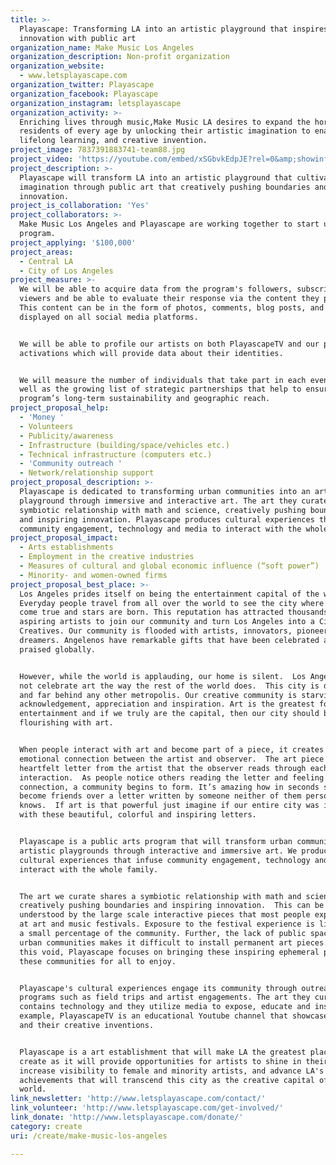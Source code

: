 ```yaml
---
title: >-
  Playascape: Transforming LA into an artistic playground that inspires
  innovation with public art
organization_name: Make Music Los Angeles
organization_description: Non-profit organization
organization_website:
  - www.letsplayascape.com
organization_twitter: Playascape
organization_facebook: Playascape
organization_instagram: letsplayascape
organization_activity: >-
  Enriching lives through music,Make Music LA desires to expand the horizons of
  residents of every age by unlocking their artistic imagination to enable
  lifelong learning, and creative invention.
project_image: 7837391883741-team88.jpg
project_video: 'https://youtube.com/embed/xSGbvkEdpJE?rel=0&amp;showinfo=0'
project_description: >-
  Playascape will transform LA into an artistic playground that cultivates the
  imagination through public art that creatively pushing boundaries and inspires
  innovation.
project_is_collaboration: 'Yes'
project_collaborators: >-
  Make Music Los Angeles and Playascape are working together to start up this
  program.
project_applying: '$100,000'
project_areas:
  - Central LA
  - City of Los Angeles
project_measure: >-
  We will be able to acquire data from the program's followers, subscribers, and
  viewers and be able to evaluate their response via the content they provide.
  This content can be in the form of photos, comments, blog posts, and video
  displayed on all social media platforms. 


  We will be able to profile our artists on both PlayascapeTV and our public art
  activations which will provide data about their identities. 


  We will measure the number of individuals that take part in each event, as
  well as the growing list of strategic partnerships that help to ensure the
  program’s long-term sustainability and geographic reach.
project_proposal_help:
  - 'Money '
  - Volunteers
  - Publicity/awareness
  - Infrastructure (building/space/vehicles etc.)
  - Technical infrastructure (computers etc.)
  - 'Community outreach '
  - Network/relationship support
project_proposal_description: >-
  Playascape is dedicated to transforming urban communities into an artistic
  playground through immersive and interactive art. The art they curate shares a
  symbiotic relationship with math and science, creatively pushing boundaries
  and inspiring innovation. Playascape produces cultural experiences that infuse
  community engagement, technology and media to interact with the whole family.
project_proposal_impact:
  - Arts establishments
  - Employment in the creative industries
  - Measures of cultural and global economic influence (“soft power”)
  - Minority- and women-owned firms
project_proposal_best_place: >-
  Los Angeles prides itself on being the entertainment capital of the world.
  Everyday people travel from all over the world to see the city where dreams
  come true and stars are born. This reputation has attracted thousands of
  aspiring artists to join our community and turn Los Angeles into a City of
  Creatives. Our community is flooded with artists, innovators, pioneers, and
  dreamers. Angelenos have remarkable gifts that have been celebrated and
  praised globally.


  However, while the world is applauding, our home is silent.  Los Angeles does
  not celebrate art the way the rest of the world does.  This city is deprived
  and far behind any other metropolis. Our creative community is starving for
  acknowledgement, appreciation and inspiration. Art is the greatest form of
  entertainment and if we truly are the capital, then our city should be
  flourishing with art. 


  When people interact with art and become part of a piece, it creates an
  emotional connection between the artist and observer.  The art piece becomes a
  heartfelt letter from the artist that the observer reads through each personal
  interaction.  As people notice others reading the letter and feeling the same
  connection, a community begins to form. It’s amazing how in seconds strangers
  become friends over a letter written by someone neither of them personally
  knows.  If art is that powerful just imagine if our entire city was immersed
  with these beautiful, colorful and inspiring letters.


  Playascape is a public arts program that will transform urban communities into
  artistic playgrounds through interactive and immersive art. We produce
  cultural experiences that infuse community engagement, technology and media to
  interact with the whole family. 


  The art we curate shares a symbiotic relationship with math and science,
  creatively pushing boundaries and inspiring innovation.  This can be seen and
  understood by the large scale interactive pieces that most people experience
  at art and music festivals. Exposure to the festival experience is limited to
  a small percentage of the community. Further, the lack of public spaces in
  urban communities makes it difficult to install permanent art pieces. To fill
  this void, Playascape focuses on bringing these inspiring ephemeral pieces to
  these communities for all to enjoy.


  Playascape's cultural experiences engage its community through outreach
  programs such as field trips and artist engagements. The art they curate
  contains technology and they utilize media to expose, educate and inspire. For
  example, PlayascapeTV is an educational Youtube channel that showcases artists
  and their creative inventions.   


  Playascape is a art establishment that will make LA the greatest place to
  create as it will provide opportunities for artists to shine in their city,
  increase visibility to female and minority artists, and advance LA's artistic
  achievements that will transcend this city as the creative capital of the
  world.
link_newsletter: 'http://www.letsplayascape.com/contact/'
link_volunteer: 'http://www.letsplayascape.com/get-involved/'
link_donate: 'http://www.letsplayascape.com/donate/'
category: create
uri: /create/make-music-los-angeles

---
```

